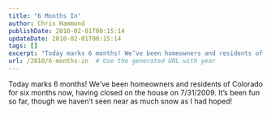 ```yaml
---
title: "6 Months In"
author: Chris Hammond
publishDate: 2010-02-01T00:15:14
updateDate: 2010-02-01T00:15:14
tags: []
excerpt: "Today marks 6 months! We’ve been homeowners and residents of Colorado for six months now, having closed on the house on 7/31/2009. It’s been fun so far, though we haven’t seen near as much snow as I had hoped! "
url: /2010/6-months-in  # Use the generated URL with year
---
```

<p>Today marks 6 months! We’ve been homeowners and residents of Colorado for six months now, having closed on the house on 7/31/2009. It’s been fun so far, though we haven’t seen near as much snow as I had hoped! </p>
